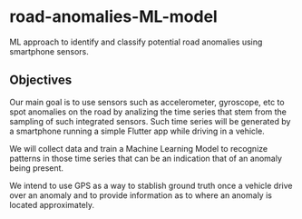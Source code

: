 # road-anomalies-ML-model
ML approach to identify and classify potential road anomalies using smartphone sensors.

## Objectives

Our main goal is to use sensors such as accelerometer, gyroscope, etc to spot anomalies on the road by analizing the time series that 
stem from the sampling of such integrated sensors. Such time series will be generated by a smartphone running a simple Flutter 
app while driving in a vehicle.

We will collect data and train a Machine Learning Model to recognize patterns in those time series that can be an indication that of an
anomaly being present.

We intend to use GPS as a way to stablish ground truth once a vehicle drive over an anomaly and to provide information as to where
an anomaly is located approximately.
